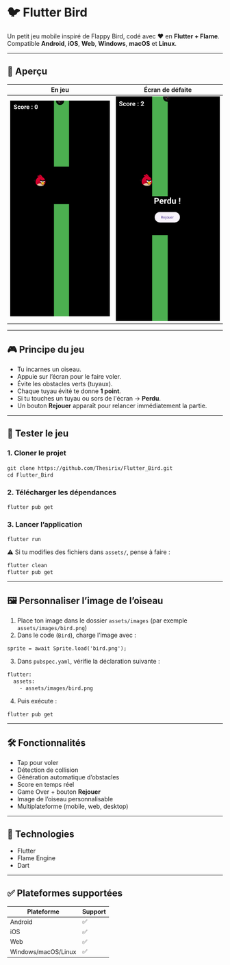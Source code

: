 # 🐦 Flutter Bird

Un petit jeu mobile inspiré de Flappy Bird, codé avec ❤️ en **Flutter + Flame**.  
Compatible **Android**, **iOS**, **Web**, **Windows**, **macOS** et **Linux**.

---

## 📸 Aperçu

| En jeu                       | Écran de défaite       |
| ---------------------------- | ---------------------- |
| ![](assets/flutter_bird.png) | ![](assets/replay.png) |

---

## 🎮 Principe du jeu

- Tu incarnes un oiseau.
- Appuie sur l’écran pour le faire voler.
- Évite les obstacles verts (tuyaux).
- Chaque tuyau évité te donne **1 point**.
- Si tu touches un tuyau ou sors de l'écran → **Perdu**.
- Un bouton **Rejouer** apparaît pour relancer immédiatement la partie.

---

## 🚀 Tester le jeu

### 1. Cloner le projet

```
git clone https://github.com/Thesirix/Flutter_Bird.git
cd Flutter_Bird
```

### 2. Télécharger les dépendances

```
flutter pub get
```

### 3. Lancer l’application

```
flutter run
```

⚠️ Si tu modifies des fichiers dans `assets/`, pense à faire :

```
flutter clean
flutter pub get
```

---

## 🖼️ Personnaliser l’image de l’oiseau

1. Place ton image dans le dossier `assets/images` (par exemple `assets/images/bird.png`)
2. Dans le code (`Bird`), charge l’image avec :

```
sprite = await Sprite.load('bird.png');
```

3. Dans `pubspec.yaml`, vérifie la déclaration suivante :

```
flutter:
  assets:
    - assets/images/bird.png
```

4. Puis exécute :

```
flutter pub get
```

---

## 🛠️ Fonctionnalités

- Tap pour voler
- Détection de collision
- Génération automatique d’obstacles
- Score en temps réel
- Game Over + bouton **Rejouer**
- Image de l’oiseau personnalisable
- Multiplateforme (mobile, web, desktop)

---

## 🧩 Technologies

- Flutter
- Flame Engine
- Dart

---

## ✅ Plateformes supportées

| Plateforme          | Support |
| ------------------- | ------- |
| Android             | ✅      |
| iOS                 | ✅      |
| Web                 | ✅      |
| Windows/macOS/Linux | ✅      |
